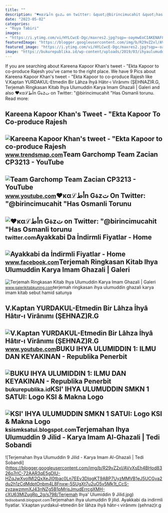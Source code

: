 ```yaml
---
title: ""
description: "♥️ĸαℒأطn gةzت on twitter: &quot;@birincimucahit &quot;has osmanli torunu"
date: "2023-05-02"
categories:
- "Ruya Tabiri"
images:
- "https://i.ytimg.com/vi/HYLCwcE-Dgc/maxres2.jpg?sqp=-oaymwEoCIAKENAF8quKqQMcGADwAQH4AYwCgALgA4oCDAgAEAEYRSBHKGUwDw==&amp;rs=AOn4CLC_ulBvmvqa2cf2uT56Qfk3FCYaDA"
featuredImage: "https://blogger.googleusercontent.com/img/b/R29vZ2xl/AVvXsEh4BHod8326o7rlC-72AAR3qE5gDlU-HZqJwXyoIMI2QxXeJI0tbac0Ln7EEv3DlqgKT9ABP7UyzMMVB1eJ5UCGva2du2h1zCdMdptOnbm4L8Fnxw-5SUgXt7u2uO5v5Mk1t_CcS-zyzawzmmXJ43nNZg5B1pMrisJmudErrcgXMH-cXU63MlZugRp_2g/s798/Terjemah Ihya&#039; Ulumiddin  9 Jilid.jpg"
featured_image: "https://i.ytimg.com/vi/HYLCwcE-Dgc/maxres2.jpg?sqp=-oaymwEoCIAKENAF8quKqQMcGADwAQH4AYwCgALgA4oCDAgAEAEYRSBHKGUwDw==&amp;rs=AOn4CLC_ulBvmvqa2cf2uT56Qfk3FCYaDA"
image: "https://bukurepublika.id/wp-content/uploads/2019/03/ihyaulumuddin-1-768x1143.jpg"
---
```


If you are searching about Kareena Kapoor Khan's tweet - "Ekta Kapoor to co-produce Rajesh you've came to the right place. We have 9 Pics about Kareena Kapoor Khan's tweet - "Ekta Kapoor to co-produce Rajesh like V.Kaptan YURDAKUL-Etmedin Bir Lâhza İhyâ Hâtır-ı Virânımı (ŞEHNAZ)R.G, Terjemah Ringkasan Kitab Ihya Ulumuddin Karya Imam Ghazali | Galeri and also ♥️ĸαℒأطn Gةzت on Twitter: "@birincimucahit "Has Osmanli torunu. Read more:

Kareena Kapoor Khan's Tweet - "Ekta Kapoor To Co-produce Rajesh
---------------------------------------------------------------

 ![Kareena Kapoor Khan's tweet - "Ekta Kapoor to co-produce Rajesh](https://pbs.twimg.com/media/Fcyada8X0AANSFu.jpg) <small>www.trendsmap.com</small>Team Garchomp Team Zacian CP3213 - YouTube
------------------------------------------

 ![Team Garchomp Team Zacian CP3213 - YouTube](https://i.ytimg.com/vi/HYLCwcE-Dgc/maxres2.jpg?sqp=-oaymwEoCIAKENAF8quKqQMcGADwAQH4AYwCgALgA4oCDAgAEAEYRSBHKGUwDw==&rs=AOn4CLC_ulBvmvqa2cf2uT56Qfk3FCYaDA) <small>www.youtube.com</small>♥️ĸαℒأطn Gةzت On Twitter: "@birincimucahit "Has Osmanli Torunu
--------------------------------------------------------------

 ![♥️ĸαℒأطn Gةzت on Twitter: "@birincimucahit "Has Osmanli torunu](https://pbs.twimg.com/media/FT_aArhWYAA43DR?format=jpg&name=large) <small>twitter.com</small>Ayakkabi Da İndirmli Fiyatlar - Home
------------------------------------

 ![Ayakkabi da İndirmli Fiyatlar - Home](https://lookaside.fbsbx.com/lookaside/crawler/media/?media_id=1169681209799634) <small>www.facebook.com</small>Terjemah Ringkasan Kitab Ihya Ulumuddin Karya Imam Ghazali | Galeri
-------------------------------------------------------------------

 ![Terjemah Ringkasan Kitab Ihya Ulumuddin Karya Imam Ghazali | Galeri](https://1.bp.blogspot.com/-o91nz8cgirs/X_CW_W9uR6I/AAAAAAAALrQ/g8B7FLc3bN885StLKW2P1lR8zDNHG18vwCLcBGAsYHQ/s516/terjemah-ringkasan-ihya-ulumuddin-pdf.png) <small>www.galerikitabkuning.com</small>terjemah ringkasan ihya ulumuddin ghazali karya imam kitab sebut hamid satunya

V.Kaptan YURDAKUL-Etmedin Bir Lâhza İhyâ Hâtır-ı Virânımı (ŞEHNAZ)R.G
---------------------------------------------------------------------

 ![V.Kaptan YURDAKUL-Etmedin Bir Lâhza İhyâ Hâtır-ı Virânımı (ŞEHNAZ)R.G](https://i.ytimg.com/vi/pVQyDfnyXms/maxresdefault.jpg) <small>www.youtube.com</small>BUKU IHYA ULUMIDDIN 1: ILMU DAN KEYAKINAN - Republika Penerbit
--------------------------------------------------------------

 ![BUKU IHYA ULUMIDDIN 1: ILMU DAN KEYAKINAN - Republika Penerbit](https://bukurepublika.id/wp-content/uploads/2019/03/ihyaulumuddin-1-768x1143.jpg) <small>bukurepublika.id</small>KSI' IHYA ULUMUDDIN SMKN 1 SATUI: Logo KSI &amp; Makna Logo
-----------------------------------------------------------

 ![KSI' IHYA ULUMUDDIN SMKN 1 SATUI: Logo KSI & Makna Logo](https://1.bp.blogspot.com/-G5JUI0sFtTQ/VeJp2d_BioI/AAAAAAAAA9Y/CuIVgfCcJz0/s1600/LOGO%2BKSI%2BNEW%2B3.jpg) <small>ksismksatui.blogspot.com</small>Terjemahan Ihya Ulumuddin 9 Jilid - Karya Imam Al-Ghazali | Tedi Sobandi
------------------------------------------------------------------------

 ![Terjemahan Ihya Ulumuddin 9 Jilid - Karya Imam Al-Ghazali | Tedi Sobandi](https://blogger.googleusercontent.com/img/b/R29vZ2xl/AVvXsEh4BHod8326o7rlC-72AAR3qE5gDlU-HZqJwXyoIMI2QxXeJI0tbac0Ln7EEv3DlqgKT9ABP7UyzMMVB1eJ5UCGva2du2h1zCdMdptOnbm4L8Fnxw-5SUgXt7u2uO5v5Mk1t_CcS-zyzawzmmXJ43nNZg5B1pMrisJmudErrcgXMH-cXU63MlZugRp_2g/s798/Terjemah Ihya' Ulumiddin  9 Jilid.jpg) <small>tedisobandi.blogspot.com</small>Terjemahan ihya ulumuddin 9 jilid. Ayakkabi da i̇ndirmli fiyatlar. V.kaptan yurdakul-etmedin bir lâhza i̇hyâ hâtır-ı virânımı (şehnaz)r.g
